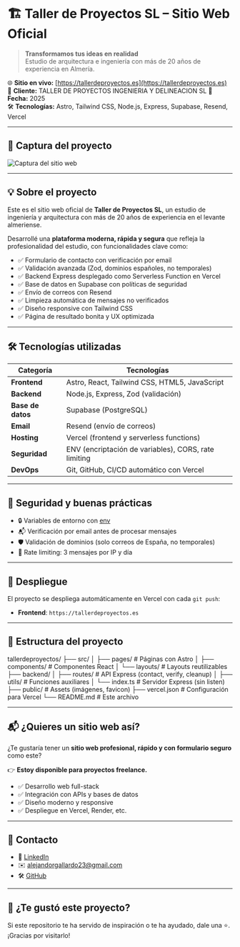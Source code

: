 # 🏗️ Taller de Proyectos SL – Sitio Web Oficial

> **Transformamos tus ideas en realidad**  
> Estudio de arquitectura e ingeniería con más de 20 años de experiencia en Almería.

🌐 **Sitio en vivo:** [https://tallerdeproyectos.es](https://tallerdeproyectos.es)  
💼 **Cliente:** TALLER DE PROYECTOS INGENIERIA Y DELINEACION SL
📅 **Fecha:** 2025  
🛠️ **Tecnologías:** Astro, Tailwind CSS, Node.js, Express, Supabase, Resend, Vercel

---

## 📸 Captura del proyecto
![Captura del sitio web](https://ik.imagekit.io/proyectostd/images/logo/logo.webp?updatedAt=1754216876949?tr=w-800,q-80)

---

## 💡 Sobre el proyecto

Este es el sitio web oficial de **Taller de Proyectos SL**, un estudio de ingeniería y arquitectura con más de 20 años de experiencia en el levante almeriense.

Desarrollé una **plataforma moderna, rápida y segura** que refleja la profesionalidad del estudio, con funcionalidades clave como:

- ✅ Formulario de contacto con verificación por email
- ✅ Validación avanzada (Zod, dominios españoles, no temporales)
- ✅ Backend Express desplegado como Serverless Function en Vercel
- ✅ Base de datos en Supabase con políticas de seguridad
- ✅ Envío de correos con Resend
- ✅ Limpieza automática de mensajes no verificados
- ✅ Diseño responsive con Tailwind CSS
- ✅ Página de resultado bonita y UX optimizada

---

## 🛠️ Tecnologías utilizadas

| Categoría | Tecnologías |
|---------|-----------|
| **Frontend** | Astro, React, Tailwind CSS, HTML5, JavaScript |
| **Backend** | Node.js, Express, Zod (validación) |
| **Base de datos** | Supabase (PostgreSQL) |
| **Email** | Resend (envío de correos) |
| **Hosting** | Vercel (frontend y serverless functions) |
| **Seguridad** | ENV (encriptación de variables), CORS, rate limiting |
| **DevOps** | Git, GitHub, CI/CD automático con Vercel |

---

## 🔐 Seguridad y buenas prácticas

- 🔒 Variables de entorno con [env]([https://dotenvx.com](https://dotenvx.com/docs/env-file))
- 📬 Verificación por email antes de procesar mensajes
- 🛡️ Validación de dominios (solo correos de España, no temporales)
- 🚫 Rate limiting: 3 mensajes por IP y día

---

## 🚀 Despliegue

El proyecto se despliega automáticamente en Vercel con cada `git push`:

- **Frontend**: `https://tallerdeproyectos.es`
---

## 📂 Estructura del proyecto

tallerdeproyectos/
├── src/
│ ├── pages/ # Páginas con Astro
│ ├── components/ # Componentes React
│ └── layouts/ # Layouts reutilizables
├── backend/
│ ├── routes/ # API Express (contact, verify, cleanup)
│ ├── utils/ # Funciones auxiliares
│ └── index.ts # Servidor Express (sin listen)
├── public/ # Assets (imágenes, favicon)
├── vercel.json # Configuración para Vercel
└── README.md # Este archivo

---

## 📬 ¿Quieres un sitio web así?

¿Te gustaría tener un **sitio web profesional, rápido y con formulario seguro** como este?

👉 **Estoy disponible para proyectos freelance.**

- ✅ Desarrollo web full-stack
- ✅ Integración con APIs y bases de datos
- ✅ Diseño moderno y responsive
- ✅ Despliegue en Vercel, Render, etc.

---

## 📎 Contacto

- 💼 [LinkedIn]([https://linkedin.com/in/tu-usuario](https://www.linkedin.com/in/alejandro-rodr%C3%ADguez-gallardo-44a364370/)) 
- ✉️ alejandorgallardo23@gmail.com
- 🛠️ [GitHub](https://github.com/alxrgdriguez) 

---

## 🌟 ¿Te gustó este proyecto?

Si este repositorio te ha servido de inspiración o te ha ayudado, dale una ⭐.  
¡Gracias por visitarlo!




